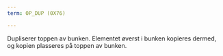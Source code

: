 ```yaml
---
term: OP_DUP (0X76)

---
```

Dupliserer toppen av bunken. Elementet øverst i bunken kopieres dermed, og kopien plasseres på toppen av bunken.
